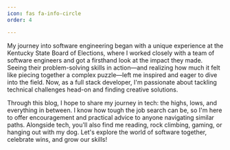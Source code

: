 ```yaml
---
icon: fas fa-info-circle
order: 4

---
```

<p>My journey into software engineering began with a unique experience at the Kentucky State Board of Elections, where I worked closely with a team of software engineers and got a firsthand look at the impact they made. Seeing their problem-solving skills in action&mdash;and realizing how much it felt like piecing together a complex puzzle&mdash;left me inspired and eager to dive into the field. Now, as a full stack developer, I'm passionate about tackling technical challenges head-on and finding creative solutions.</p>
<p>Through this blog, I hope to share my journey in tech: the highs, lows, and everything in between. I know how tough the job search can be, so I'm here to offer encouragement and practical advice to anyone navigating similar paths. Alongside tech, you'll also find me reading, rock climbing, gaming, or hanging out with my dog. Let's explore the world of software together, celebrate wins, and grow our skills!</p>
